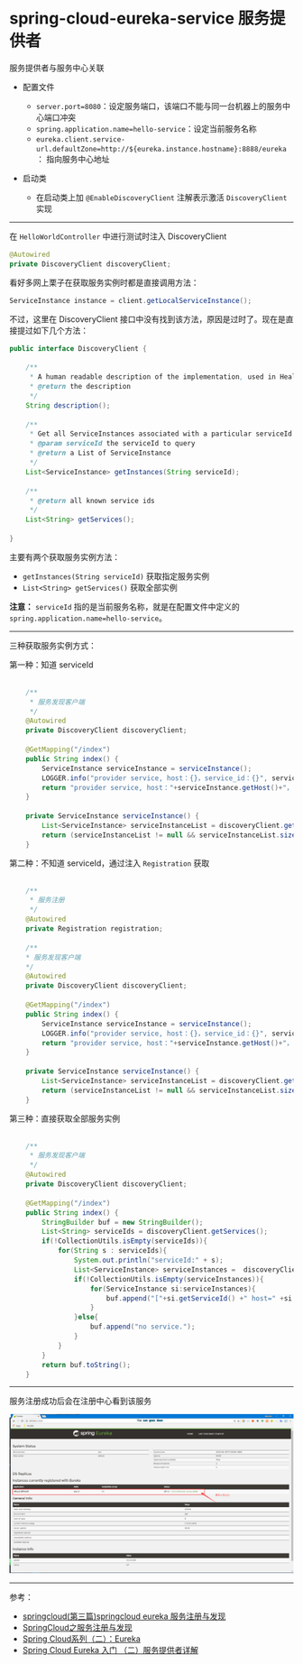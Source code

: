 # spring-cloud-eureka-service 服务提供者

服务提供者与服务中心关联

* 配置文件
  - `server.port=8080`：设定服务端口，该端口不能与同一台机器上的服务中心端口冲突
  - `spring.application.name=hello-service`：设定当前服务名称
  - `eureka.client.service-url.defaultZone=http://${eureka.instance.hostname}:8888/eureka`： 指向服务中心地址

* 启动类
  - 在启动类上加 `@EnableDiscoveryClient` 注解表示激活 `DiscoveryClient` 实现

----

在 `HelloWorldController` 中进行测试时注入 DiscoveryClient

```java
@Autowired
private DiscoveryClient discoveryClient;
```

看好多网上栗子在获取服务实例时都是直接调用方法：

```java
ServiceInstance instance = client.getLocalServiceInstance();
```

不过，这里在 DiscoveryClient 接口中没有找到该方法，原因是过时了。现在是直接提过如下几个方法：

```java
public interface DiscoveryClient {

	/**
	 * A human readable description of the implementation, used in HealthIndicator
	 * @return the description
	 */
	String description();

	/**
	 * Get all ServiceInstances associated with a particular serviceId
	 * @param serviceId the serviceId to query
	 * @return a List of ServiceInstance
	 */
	List<ServiceInstance> getInstances(String serviceId);

	/**
	 * @return all known service ids
	 */
	List<String> getServices();

}
```

主要有两个获取服务实例方法：
- `getInstances(String serviceId)` 获取指定服务实例
- `List<String> getServices()` 获取全部实例

**注意：** `serviceId` 指的是当前服务名称，就是在配置文件中定义的 `spring.application.name=hello-service`。

----

三种获取服务实例方式：

第一种：知道 serviceId

```java

    /**
	 * 服务发现客户端
	 */
	@Autowired
    private DiscoveryClient discoveryClient;

	@GetMapping("/index")
    public String index() {
    	ServiceInstance serviceInstance = serviceInstance();
    	LOGGER.info("provider service, host：{}，service_id：{}", serviceInstance.getHost(), serviceInstance.getServiceId());
    	return "provider service, host："+serviceInstance.getHost()+"，service_id："+serviceInstance.getServiceId();
    }

    private ServiceInstance serviceInstance() {
    	List<ServiceInstance> serviceInstanceList = discoveryClient.getInstances("hello-service");
    	return (serviceInstanceList != null && serviceInstanceList.size() > 0) ? serviceInstanceList.get(0) : null;
    }

```

第二种：不知道 serviceId，通过注入 `Registration` 获取

```java

    /**
	 * 服务注册
	 */
	@Autowired
	private Registration registration;

	/**
    * 服务发现客户端
    */
    @Autowired
    private DiscoveryClient discoveryClient;

    @GetMapping("/index")
    public String index() {
      	ServiceInstance serviceInstance = serviceInstance();
       	LOGGER.info("provider service, host：{}，service_id：{}", serviceInstance.getHost(), serviceInstance.getServiceId());
       	return "provider service, host："+serviceInstance.getHost()+"，service_id："+serviceInstance.getServiceId();
    }

    private ServiceInstance serviceInstance() {
        List<ServiceInstance> serviceInstanceList = discoveryClient.getInstances(registration.getServiceId());
        return (serviceInstanceList != null && serviceInstanceList.size() > 0) ? serviceInstanceList.get(0) : null;
    }
```

第三种：直接获取全部服务实例

```java

    /**
	 * 服务发现客户端
	 */
	@Autowired
	private DiscoveryClient discoveryClient;

    @GetMapping("/index")
	public String index() {
		StringBuilder buf = new StringBuilder();
		List<String> serviceIds = discoveryClient.getServices();
		if(!CollectionUtils.isEmpty(serviceIds)){
			for(String s : serviceIds){
				System.out.println("serviceId:" + s);
				List<ServiceInstance> serviceInstances =  discoveryClient.getInstances(s);
				if(!CollectionUtils.isEmpty(serviceInstances)){
					for(ServiceInstance si:serviceInstances){
						buf.append("["+si.getServiceId() +" host=" +si.getHost()+" port="+si.getPort()+" uri="+si.getUri()+"]");
					}
				}else{
					buf.append("no service.");
				}
			}
		}
		return buf.toString();
	}
```

----

服务注册成功后会在注册中心看到该服务

![服务注册成功](images/服务注册成功.png)

----

参考：
- [springcloud(第三篇)springcloud eureka 服务注册与发现](https://blog.csdn.net/liaokailin/article/details/51314001)
- [SpringCloud之服务注册与发现](http://jianwl.com/2016/10/08/SpringCloud%E4%B9%8B%E6%9C%8D%E5%8A%A1%E6%B3%A8%E5%86%8C%E4%B8%8E%E5%8F%91%E7%8E%B0/)
- [Spring Cloud系列（二）：Eureka](http://www.imain.net/index.php/archives/55/)
- [Spring Cloud Eureka 入门 （二）服务提供者详解](https://blog.csdn.net/cnq2328/article/details/78331487)